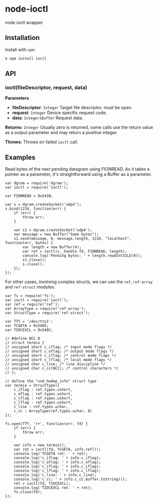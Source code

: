 node-ioctl
==========

node ioctl wrapper

Installation
------------

Install with `npm`:

``` bash
$ npm install ioctl
```

API
--------

### ioctl(fileDescriptor, request, data)
**Parameters**
- **fileDescriptor**: `Integer` Target file descriptor, must be open.
- **request**: `Integer` Device specific request code.
- **data**: `Integer|Buffer` Request data.

**Returns**: `Integer` Usually zero is returned, some calls use the return value as a output parameter
and may return a positive integer.

**Throws**: Throws on failed `ioctl` call.

Examples
--------

Read bytes of the next pending datagram using FIONREAD.
As it takes a pointer as a parameter, it's straightforward using a Buffer as a parameter.

```
var dgram = require('dgram');
var ioctl = require('ioctl');

var FIONREAD = 0x541B;

var s = dgram.createSocket('udp4');
s.bind(1234, function(err) {
    if (err) {
        throw err;
    }

    var s1 = dgram.createSocket('udp4');
    var message = new Buffer("Some bytes");
    s1.send(message, 0, message.length, 1234, "localhost", function(err, bytes) {
        var length = new Buffer(4);
        var ret = ioctl(s._handle.fd, FIONREAD, length);
        console.log('Pending bytes: ' + length.readInt32LE(0));
        s1.close();
        s.close();
    });
});
```

For other cases, involving complex structs, we can use the `ref`, `ref-array` and `ref-struct` modules.

```
var fs = require('fs');
var ioctl = require('ioctl');
var ref = require('ref');
var ArrayType = require('ref-array');
var StructType = require('ref-struct');

var TTY = '/dev/tty1';
var TCGETA = 0x5405;
var TIOCEXCL = 0x540C;

// #define NCC 8
// struct termio {
// unsigned short c_iflag; /* input mode flags */
// unsigned short c_oflag; /* output mode flags */
// unsigned short c_cflag; /* control mode flags */
// unsigned short c_lflag; /* local mode flags */
// unsigned char c_line; /* line discipline */
// unsigned char c_cc[NCC]; /* control characters */
// };

// define the "snd_hwdep_info" struct type
var termio = StructType({
    c_iflag : ref.types.ushort,
    c_oflag : ref.types.ushort,
    c_cflag : ref.types.ushort,
    c_lflag : ref.types.ushort,
    c_line : ref.types.uchar,
    c_cc : ArrayType(ref.types.uchar, 8)
});

fs.open(TTY, 'r+', function(err, fd) {
    if (err) {
        throw err;
    }

    var info = new termio();
    var ret = ioctl(fd, TCGETA, info.ref());
    console.log('TCGETA ret: ' + ret);
    console.log('c_iflag: ' + info.c_iflag);
    console.log('c_oflag: ' + info.c_oflag);
    console.log('c_cflag: ' + info.c_cflag);
    console.log('c_lflag: ' + info.c_lflag);
    console.log('c_line: ' + info.c_line);
    console.log('c_cc: ' + info.c_cc.buffer.toString());
    ret = ioctl(fd, TIOCEXCL);
    console.log('TIOCEXCL ret: ' + ret);
    fs.close(fd);
});
```
